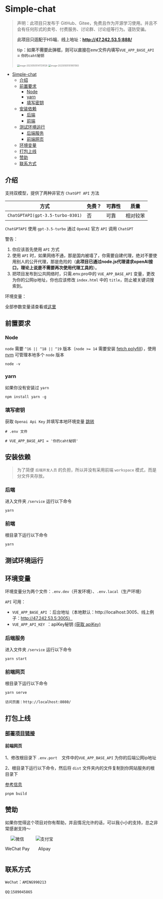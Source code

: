 # Simple-chat

> 声明：此项目只发布于 GitHub、Gitee，免费且作为开源学习使用。并且不会有任何形式的卖号、付费服务、讨论群、讨论组等行为。谨防受骗。
>
> **此项目只适配于H5端**，**线上地址：http://47.242.53.5:888/**
>
> **tip：如果不需要此弹框，则可以直接在env文件内填写`VUE_APP_BASE_API` = `你的caht秘钥`**
>
> <img src="./docs/c1.png" alt="image-20230505141729128" style="zoom: 50%;" />
>
> <img src="./docs/c2.png" alt="image-20230505101851583" style="zoom:50%;" />

- [Simple-chat](#Simple-chat)
  - [介绍](#介绍)
  - [前置要求](#前置要求)
    - [Node](#node)
    - [yarn](#yarn)
    - [填写密钥](#填写密钥)
  - [安装依赖](#安装依赖)
    - [后端](#后端)
    - [前端](#前端)
  - [测试环境运行](#测试环境运行)
    - [后端服务](#后端服务)
    - [前端网页](#前端网页)
  - [环境变量](#环境变量)
  - [打包上线](#打包上线)
  - [赞助](#赞助)
  - [联系方式](#联系方式)

## 介绍

支持双模型，提供了两种非官方 `ChatGPT API` 方法

| 方式                             | 免费？ | 可靠性 | 质量     |
| -------------------------------- | ------ | ------ | -------- |
| `ChatGPTAPI(gpt-3.5-turbo-0301)` | 否     | 可靠   | 相对较笨 |

`ChatGPTAPI` 使用 `gpt-3.5-turbo` 通过 `OpenAI` 官方 `API` 调用 `ChatGPT`

警告：

1. 你应该首先使用 `API` 方式
2. 使用 `API` 时，如果网络不通，那是国内被墙了，你需要自建代理，绝对不要使用别人的公开代理，那是危险的（**此项目已通过node.js代理请求openAI接口，理论上说是不需要再次使用代理工具的**）。
3. 把项目发布到公共网络时，只需.env.pro中的 `VUE_APP_BASE_API` 变量，更改为你的公网ip地址，你也应该修改 `index.html` 中的 `title`，防止被关键词搜索到。

环境变量：

全部参数变量请查看或[这里](#环境变量)



## 前置要求

### Node

`node` 需要 `^16 || ^18 || ^19` 版本（`node >= 14` 需要安装 [fetch polyfill](https://github.com/developit/unfetch#usage-as-a-polyfill)），使用 [nvm](https://github.com/nvm-sh/nvm) 可管理本地多个 `node` 版本

```shell
node -v
```

### yarn

如果你没有安装过 `yarn`

```shell
npm install yarn -g
```

### 填写密钥

获取 `Openai Api Key` 并填写本地环境变量 [跳转](#介绍)

```
# .env 文件

# VUE_APP_BASE_API = '你的caht秘钥'

```

## 安装依赖

> 为了简便 `后端开发人员` 的负担，所以并没有采用前端 `workspace` 模式，而是分文件夹存放。

### 后端

进入文件夹 `/service` 运行以下命令

```shell
yarn
```

### 前端

根目录下运行以下命令

```shell
yarn
```

## 测试环境运行

## 环境变量

环境变量分为两个文件：`.env.dev`（开发环境）、`.env.lacal`（生产环境）

`API` 可用：

- `VUE_APP_BASE_API`  ：后台地址（本地默认：http://localhost:3005、线上例子：http://47.242.53.5:3005）
- `VUE_APP_API_KEY `：apiKey秘钥 [(获取 apiKey)](https://platform.openai.com/overview)

### 后端服务

进入文件夹 `/service` 运行以下命令

```shell
yarn start
```

### 前端网页

根目录下运行以下命令

```shell
yarn serve

访问页面：http://localhost:8080/
```



## 打包上线

### [部署项目链接](https://blog.csdn.net/FF_XM/article/details/130502763?csdn_share_tail=%7B%22type%22%3A%22blog%22%2C%22rType%22%3A%22article%22%2C%22rId%22%3A%22130502763%22%2C%22source%22%3A%22FF_XM%22%7D)



#### 前端网页

1、修改根目录下 `.env.port  `文件中的`VUE_APP_BASE_API` 为你的后端公网ip地址

2、根目录下运行以下命令，然后将 `dist` 文件夹内的文件复制到你网站服务的根目录下

[参考信息](https://cn.vitejs.dev/guide/static-deploy.html#building-the-app)

```shell
pnpm build
```



## 赞助

如果你觉得这个项目对你有帮助，并且情况允许的话，可以我小小的支持，总之非常感谢支持～

<div style="display: flex; gap: 20px;">
	<div style="text-align: center">
		<img style="max-width: 100%" src="./docs/wechat.jpg" alt="微信" />
		<p>WeChat Pay</p>
	</div>
	<div style="text-align: center">
		<img style="max-width: 100%" src="./docs/alipay.jpg" alt="支付宝" />
		<p>Alipay</p>
	</div>
</div>



## 联系方式

`WeChat`：`AMING990213`

`QQ`:`1589045865`
